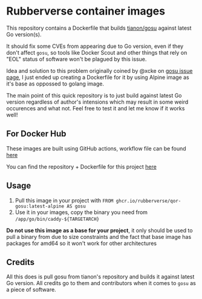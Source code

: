 # Rubberverse container images

This repository contains a Dockerfile that builds [tianon/gosu](https://github.com/tianon/gosu) against latest Go version(s). 

It should fix some CVEs from appearing due to Go version, even if they don't affect `gosu`, so tools like Docker Scout and other things that rely on "EOL" status of software won't be plagued by this issue.

Idea and solution to this problem originally coined by @xcke on [gosu issue page](https://github.com/tianon/gosu/issues/136), I just ended up creating a Dockerfile for it by using Alpine image as it's base as oppossed to golang image.

The main point of this quick repository is to just build against latest Go version regardless of author's intensions which may result in some weird occurences and what not. Feel free to test it and let me know if it works well!

## For Docker Hub

These images are built using GitHub actions, workflow file can be found [here](https://github.com/Rubberverse/qor-gosu/blob/main/.github/build.yaml)

You can find the repository + Dockerfile for this project [here](https://github.com/Rubberverse/qor-gosu)

## Usage

1. Pull this image in your project with `FROM ghcr.io/rubberverse/qor-gosu:latest-alpine AS gosu`
2. Use it in your images, copy the binary you need from `/app/go/bin/caddy-${TARGETARCH}`

**Do not use this image as a base for your project**, it only should be used to pull a binary from due to size constraints and the fact that base image has packages for amd64 so it won't work for other architectures

## Credits

All this does is pull gosu from tianon's repository and builds it against latest Go version. All credits go to them and contributors when it comes to `gosu` as a piece of software.